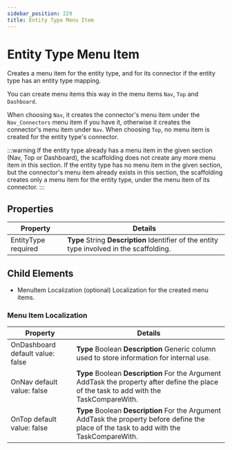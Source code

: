 ```yaml
---
sidebar_position: 229
title: Entity Type Menu Item
---
```


# Entity Type Menu Item

Creates a menu item for the entity type, and for its connector if the entity type has an entity type mapping.

You can create menu items this way in the menu items `Nav`, `Top` and `Dashboard`.

When choosing `Nav`, it creates the connector's menu item under the `Nav_Connectors` menu item if you have it, otherwise it creates the connector's menu item under `Nav`.
When choosing `Top`, no menu item is created for the entity type's connector.

:::warning
If the entity type already has a menu item in the given section (Nav, Top or Dashboard), the scaffolding does not create any more menu item in this section.
If the entity type has no menu item in the given section, but the connector's menu item already exists in this section, the scaffolding creates only a menu item for the entity type, under the menu item of its connector.
:::

## Properties

| Property | Details |
| --- | --- |
| EntityType required | **Type**  String  **Description** Identifier of the entity type involved in the scaffolding. |

## Child Elements

* MenuItem Localization (optional) Localization for the created menu items.

### Menu Item Localization

| Property | Details |
| --- | --- |
| OnDashboard default value: false | **Type**  Boolean  **Description** Generic column used to store information for internal use. |
| OnNav default value: false | **Type**  Boolean  **Description** For the Argument AddTask the property after define the place of the task to add with the TaskCompareWith. |
| OnTop default value: false | **Type**  Boolean  **Description** For the Argument AddTask the property before define the place of the task to add with the TaskCompareWith. |